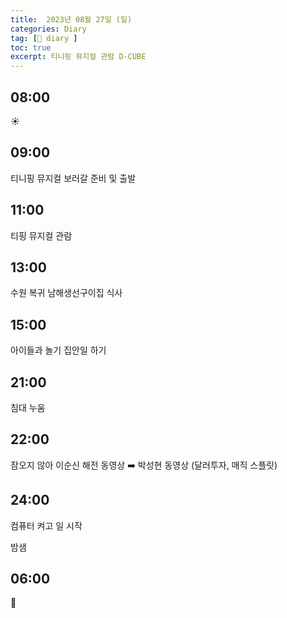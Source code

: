 ```yaml
---
title:  2023년 08월 27일 (일)
categories: Diary
tag: [📒 diary ]
toc: true
excerpt: 티니핑 뮤지컬 관람 D-CUBE
---
```


## 08:00

☀️

## 09:00

티니핑 뮤지컬 보러갈 준비 및 출발

## 11:00

티핑 뮤지컬 관람

## 13:00

수원 복귀 남해생선구이집 식사

## 15:00

아이들과 놀기 집안일 하기

## 21:00

침대 누움 

## 22:00

잠오지 않아 이순신 해전 동영상 ➡️ 박성현 동영상 (달러투자, 매직 스플릿)

## 24:00 

컴퓨터 켜고 일 시작

밤샘

## 06:00

🌙

<br><br><br>